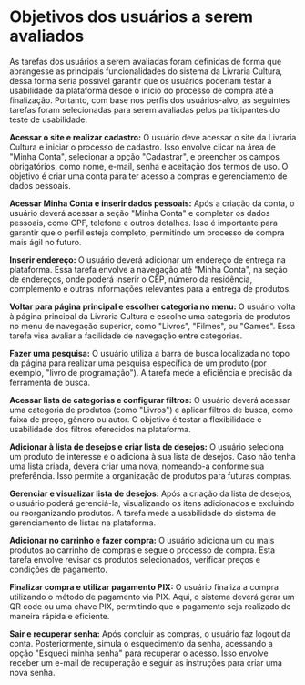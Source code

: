# Objetivos dos usuários a serem avaliados 

As tarefas dos usuários a serem avaliadas foram definidas de forma que abrangesse as principais funcionalidades do sistema da Livraria Cultura, dessa forma seria possivel garantir que os usuários poderiam testar a usabilidade da plataforma desde o início do processo de compra até a finalização. Portanto, com base nos perfis dos usuários-alvo, as seguintes tarefas foram selecionadas para serem avaliadas pelos participantes do  teste de usabilidade:

**Acessar o site e realizar cadastro:** O usuário deve acessar o site da Livraria Cultura e iniciar o processo de cadastro. Isso envolve clicar na área de "Minha Conta", selecionar a opção "Cadastrar", e preencher os campos obrigatórios, como nome, e-mail, senha e aceitação dos termos de uso. O objetivo é criar uma conta para ter acesso a compras e gerenciamento de dados pessoais. 

**Acessar Minha Conta e inserir dados pessoais:** Após a criação da conta, o usuário deverá acessar a seção "Minha Conta" e completar os dados pessoais, como CPF, telefone e outros detalhes. Isso é importante para garantir que o perfil esteja completo, permitindo um processo de compra mais ágil no futuro. 

**Inserir endereço:** O usuário deverá adicionar um endereço de entrega na plataforma. Essa tarefa envolve a navegação até "Minha Conta", na seção de endereços, onde poderá inserir o CEP, número da residência, complemento e outras informações relevantes para a entrega de produtos. 

**Voltar para página principal e escolher categoria no menu:** O usuário volta à página principal da Livraria Cultura e escolhe uma categoria de produtos no menu de navegação superior, como "Livros", "Filmes", ou "Games". Essa tarefa visa avaliar a facilidade de navegação entre categorias. 

**Fazer uma pesquisa:** O usuário utiliza a barra de busca localizada no topo da página para realizar uma pesquisa específica de um produto (por exemplo, "livro de programação"). A tarefa mede a eficiência e precisão da ferramenta de busca. 

**Acessar lista de categorias e configurar filtros:** O usuário deverá acessar uma categoria de produtos (como "Livros") e aplicar filtros de busca, como faixa de preço, gênero ou autor. O objetivo é testar a flexibilidade e usabilidade dos filtros oferecidos na plataforma. 

**Adicionar à lista de desejos e criar lista de desejos:** O usuário seleciona um produto de interesse e o adiciona à sua lista de desejos. Caso não tenha uma lista criada, deverá criar uma nova, nomeando-a conforme sua preferência. Isso permite a organização de produtos para futuras compras. 

**Gerenciar e visualizar lista de desejos:** Após a criação da lista de desejos, o usuário poderá gerenciá-la, visualizando os itens adicionados e excluindo ou reorganizando produtos. A tarefa mede a usabilidade do sistema de gerenciamento de listas na plataforma. 

**Adicionar no carrinho e fazer compra:** O usuário adiciona um ou mais produtos ao carrinho de compras e segue o processo de compra. Esta tarefa envolve revisar os produtos selecionados, verificar preços e condições de pagamento. 

**Finalizar compra e utilizar pagamento PIX:** O usuário finaliza a compra utilizando o método de pagamento via PIX. Aqui, o sistema deverá gerar um QR code ou uma chave PIX, permitindo que o pagamento seja realizado de maneira rápida e eficiente. 

**Sair e recuperar senha:** Após concluir as compras, o usuário faz logout da conta. Posteriormente, simula o esquecimento da senha, acessando a opção "Esqueci minha senha" para recuperar o acesso. Isso envolve receber um e-mail de recuperação e seguir as instruções para criar uma nova senha.
